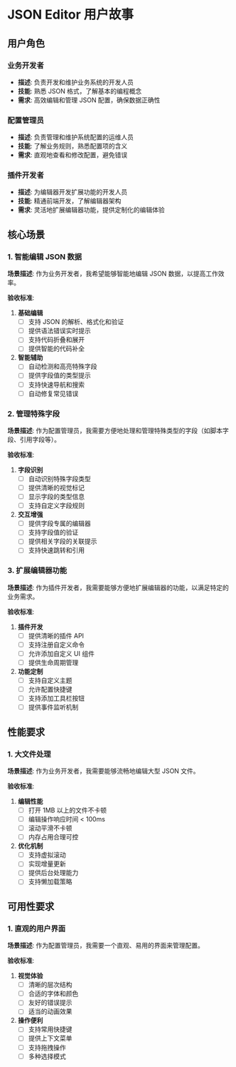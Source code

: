 # JSON Editor 用户故事

## 用户角色

### 业务开发者
- **描述**: 负责开发和维护业务系统的开发人员
- **技能**: 熟悉 JSON 格式，了解基本的编程概念
- **需求**: 高效编辑和管理 JSON 配置，确保数据正确性

### 配置管理员
- **描述**: 负责管理和维护系统配置的运维人员
- **技能**: 了解业务规则，熟悉配置项的含义
- **需求**: 直观地查看和修改配置，避免错误

### 插件开发者
- **描述**: 为编辑器开发扩展功能的开发人员
- **技能**: 精通前端开发，了解编辑器架构
- **需求**: 灵活地扩展编辑器功能，提供定制化的编辑体验

## 核心场景

### 1. 智能编辑 JSON 数据

**场景描述**:
作为业务开发者，我希望能够智能地编辑 JSON 数据，以提高工作效率。

**验收标准**:
1. **基础编辑**
   - [ ] 支持 JSON 的解析、格式化和验证
   - [ ] 提供语法错误实时提示
   - [ ] 支持代码折叠和展开
   - [ ] 提供智能的代码补全

2. **智能辅助**
   - [ ] 自动检测和高亮特殊字段
   - [ ] 提供字段值的类型提示
   - [ ] 支持快速导航和搜索
   - [ ] 自动修复常见错误

### 2. 管理特殊字段

**场景描述**:
作为配置管理员，我需要方便地处理和管理特殊类型的字段（如脚本字段、引用字段等）。

**验收标准**:
1. **字段识别**
   - [ ] 自动识别特殊字段类型
   - [ ] 提供清晰的视觉标记
   - [ ] 显示字段的类型信息
   - [ ] 支持自定义字段规则

2. **交互增强**
   - [ ] 提供字段专属的编辑器
   - [ ] 支持字段值的验证
   - [ ] 提供相关字段的关联提示
   - [ ] 支持快速跳转和引用

### 3. 扩展编辑器功能

**场景描述**:
作为插件开发者，我需要能够方便地扩展编辑器的功能，以满足特定的业务需求。

**验收标准**:
1. **插件开发**
   - [ ] 提供清晰的插件 API
   - [ ] 支持注册自定义命令
   - [ ] 允许添加自定义 UI 组件
   - [ ] 提供生命周期管理

2. **功能定制**
   - [ ] 支持自定义主题
   - [ ] 允许配置快捷键
   - [ ] 支持添加工具栏按钮
   - [ ] 提供事件监听机制

## 性能要求

### 1. 大文件处理

**场景描述**:
作为业务开发者，我需要能够流畅地编辑大型 JSON 文件。

**验收标准**:
1. **编辑性能**
   - [ ] 打开 1MB 以上的文件不卡顿
   - [ ] 编辑操作响应时间 < 100ms
   - [ ] 滚动平滑不卡顿
   - [ ] 内存占用合理可控

2. **优化机制**
   - [ ] 支持虚拟滚动
   - [ ] 实现增量更新
   - [ ] 提供后台处理能力
   - [ ] 支持懒加载策略

## 可用性要求

### 1. 直观的用户界面

**场景描述**:
作为配置管理员，我需要一个直观、易用的界面来管理配置。

**验收标准**:
1. **视觉体验**
   - [ ] 清晰的层次结构
   - [ ] 合适的字体和颜色
   - [ ] 友好的错误提示
   - [ ] 适当的动画效果

2. **操作便利**
   - [ ] 支持常用快捷键
   - [ ] 提供上下文菜单
   - [ ] 支持拖拽操作
   - [ ] 多种选择模式 